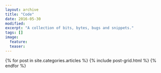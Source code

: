 ```yaml
---
layout: archive
title: "Code"
date: 2016-05-30
modified:
excerpt: "A collection of bits, bytes, bugs and snippets."
tags: []
image:
  feature:
  teaser:
---
```


<div class="tiles">
{% for post in site.categories.articles %}
  {% include post-grid.html %}
{% endfor %}
</div><!-- /.tiles -->
